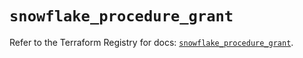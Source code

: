 # `snowflake_procedure_grant`

Refer to the Terraform Registry for docs: [`snowflake_procedure_grant`](https://registry.terraform.io/providers/snowflake-labs/snowflake/0.85.0/docs/resources/procedure_grant).
